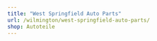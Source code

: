 ```yaml
---
title: "West Springfield Auto Parts"
url: /wilmington/west-springfield-auto-parts/
shop: Autoteile
---
```

